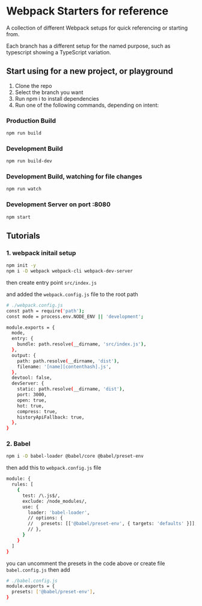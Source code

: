 # Webpack Starters for reference

A collection of different Webpack setups for quick referencing or starting from.

Each branch has a different setup for the named purpose, such as typescript showing a TypeScript variation.

## Start using for a new project, or playground

1. Clone the repo
2. Select the branch you want
3. Run npm i to install dependencies
4. Run one of the following commands, depending on intent:

### Production Build

```bash
npm run build
```

### Development Build

```bash
npm run build-dev
```

### Development Build, watching for file changes

```bash
npm run watch
```

### Development Server on port :8080

```bash
npm start
```

## Tutorials

### 1. webpack initail setup

```bash
npm init -y
npm i -D webpack webpack-cli webpack-dev-server
```

then create entry point `src/index.js`

and added the `webpack.config.js` file to the root path

```bash
# ./webpack.config.js
const path = require('path');
const mode = process.env.NODE_ENV || 'development';

module.exports = {
  mode,
  entry: {
    bundle: path.resolve(__dirname, 'src/index.js'),
  },
  output: {
    path: path.resolve(__dirname, 'dist'),
    filename: '[name][contenthash].js',
  },
  devtool: false,
  devServer: {
    static: path.resolve(__dirname, 'dist'),
    port: 3000,
    open: true,
    hot: true,
    compress: true,
    historyApiFallback: true,
  },
}
```

### 2. Babel

```bash
npm i -D babel-loader @babel/core @babel/preset-env
```

then add this to `webpack.config.js` file

```bash
module: {
  rules: [
    {
      test: /\.js$/,
      exclude: /node_modules/,
      use: {
        loader: 'babel-loader',
        // options: {
        //   presets: [['@babel/preset-env', { targets: 'defaults' }]],
        // },
      }
    }
  ]
}
```

you can uncomment the presets in the code above or
create file `babel.config.js` then add

```bash
# ./babel.config.js
module.exports = {
  presets: ['@babel/preset-env'],
}
```
